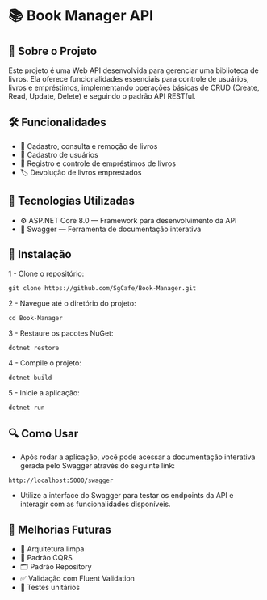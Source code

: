 # 📚 Book Manager API

## 🚀 Sobre o Projeto
Este projeto é uma Web API desenvolvida para gerenciar uma biblioteca de livros. Ela oferece funcionalidades essenciais para controle de usuários, livros e empréstimos, implementando operações básicas de CRUD (Create, Read, Update, Delete) e seguindo o padrão API RESTful.

## 🛠️ Funcionalidades
- 📖 Cadastro, consulta e remoção de livros
- 👥 Cadastro de usuários
- 🔄 Registro e controle de empréstimos de livros
- 🏷️ Devolução de livros emprestados

## 🧰 Tecnologias Utilizadas
- ⚙️ ASP.NET Core 8.0 — Framework para desenvolvimento da API
- 📜 Swagger — Ferramenta de documentação interativa

## 🔧 Instalação

1 - Clone o repositório:

`git clone https://github.com/SgCafe/Book-Manager.git`

2 - Navegue até o diretório do projeto:

`cd Book-Manager`

3 - Restaure os pacotes NuGet:

`dotnet restore`

4 - Compile o projeto:

`dotnet build`

5 - Inicie a aplicação:

`dotnet run`

## 🔍 Como Usar
- Após rodar a aplicação, você pode acessar a documentação interativa gerada pelo Swagger através do seguinte link:

`http://localhost:5000/swagger`

- Utilize a interface do Swagger para testar os endpoints da API e interagir com as funcionalidades disponíveis.

## 🚧 Melhorias Futuras
- 🧱 Arquitetura limpa
- 📝 Padrão CQRS
- 🗂️ Padrão Repository
- ✅ Validação com Fluent Validation
- 🧪 Testes unitários
